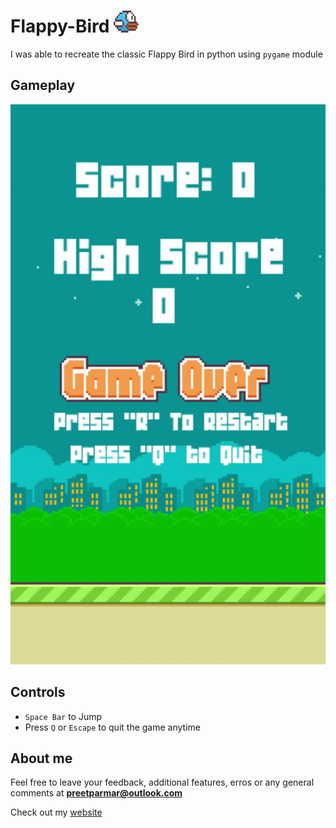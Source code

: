 # Flappy-Bird <img src="Assets/Images/bluebird-midflap.png" width="40" height="35"/>

I was able to recreate the classic Flappy Bird in python using `pygame` module

## Gameplay

![Game Play](/Flappy-Bird/Assets/Images/gameplay.gif)

## Controls

- `Space Bar` to Jump
- Press `Q` or `Escape` to quit the game anytime

## About me

Feel free to leave your feedback, additional features, erros or any general comments at **preetparmar@outlook.com**

Check out my [website](https://preetparmar.com/)
